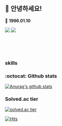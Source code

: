 
## :wave: 안녕하세요! 



:baby: **1996.01.10**

<a href="mailto:girawhale@naver.com"><img src="https://img.shields.io/badge/girawhale@naver.com-168DE2?style=flat-square&logo=Mail.Ru&logoColor=white"></a> <a href="https://velog.io/@girawhale"><img src="https://img.shields.io/badge/velog-20C997?style=flat-square&logo=Vimeo&logoColor=white"></a>

<br/><br/><br/>

### skills


### :octocat: Github stats

[![Anurag's github stats](https://github-readme-stats.vercel.app/api?username=girawhale&show_icons=true)](https://github.com/anuraghazra/github-readme-stats)

### Solved.ac tier

[![solved.ac tier](http://mazassumnida.wtf/api/generate_badge?boj=girawhale)](https://solved.ac/girawhale)




[![Hits](https://hits.seeyoufarm.com/api/count/incr/badge.svg?url=https%3A%2F%2Fgithub.com%2Fgirawhale&count_bg=%235194F0&title_bg=%23555555&icon=&icon_color=%23E7E7E7&title=hits&edge_flat=true)](https://hits.seeyoufarm.com)
